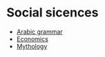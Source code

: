 ﻿# Social sicences

- [Arabic grammar](arabic-grammar/index)
- [Economics](economics/index)
- [Mythology](mythology/index)
